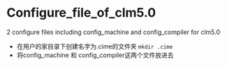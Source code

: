 # Configure_file_of_clm5.0
2 configure files including config_machine and config_compiler for clm5.0
+ 在用户的家目录下创建名字为.cime的文件夹
`mkdir .cime`
+ 将config_machine 和 config_compiler这两个文件放进去

